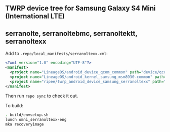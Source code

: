 ## TWRP device tree for Samsung Galaxy S4 Mini (International LTE)
## serranolte, serranoltebmc, serranoltektt, serranoltexx

Add to `.repo/local_manifests/serranoltexx.xml`:

```xml
<?xml version="1.0" encoding="UTF-8"?>
<manifest>
  <project name="LineageOS/android_device_qcom_common" path="device/qcom/common" remote="github" revision="cm-14.1" />
  <project name="LineageOS/android_kernel_samsung_msm8930-common" path="kernel/samsung/msm8930-common" remote="github" revision="cm-14.1" />
  <project name="ripee/twrp_android_device_samsung_serranoltexx" path="device/samsung/serranoltexx" remote="github" revision="android-7.1" />
</manifest>
```

Then run `repo sync` to check it out.

To build:

```sh
. build/envsetup.sh
lunch omni_serranoltexx-eng
mka recoveryimage
```

